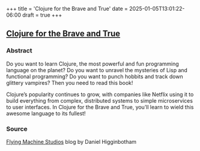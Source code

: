 +++
title = 'Clojure for the Brave and True'
date = 2025-01-05T13:01:22-06:00
draft = true
+++

## [Clojure for the Brave and True](https://www.braveclojure.com/)

### Abstract
Do you want to learn Clojure, the most powerful and fun programming language on the planet? Do you want to unravel the mysteries of Lisp and functional programming? Do you want to punch hobbits and track down glittery vampires? Then you need to read this book!

Clojure’s popularity continues to grow, with companies like Netflix using it to build everything from complex, distributed systems to simple microservices to user interfaces. In Clojure for the Brave and True, you'll learn to wield this awesome language to its fullest!

### Source

[Flying Machine Studios](https://www.flyingmachinestudios.com/) blog by Daniel Higginbotham
